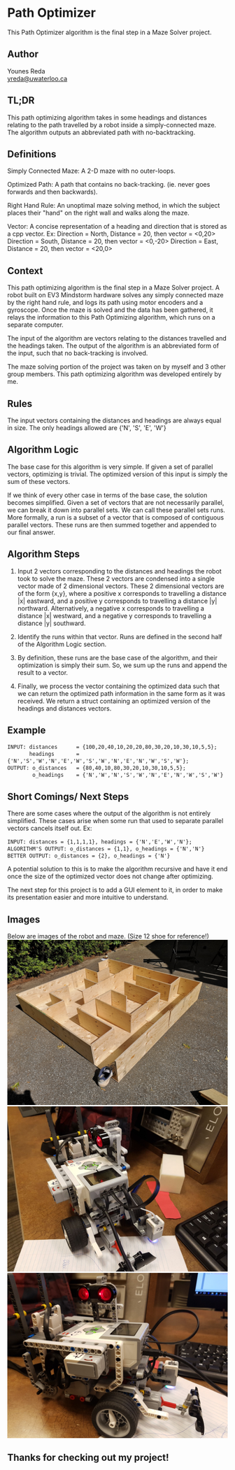 # Path Optimizer

This Path Optimizer algorithm is the final step in a Maze Solver project.

## Author

Younes Reda   
yreda@uwaterloo.ca

## TL;DR

This path optimizing algorithm takes in some headings and distances relating to the path travelled by a robot
inside a simply-connected maze. The algorithm outputs an abbreviated path with no-backtracking.

## Definitions

Simply Connected Maze: A 2-D maze with no outer-loops.

Optimized Path: A path that contains no back-tracking. (ie. never goes forwards and then backwards).

Right Hand Rule: An unoptimal maze solving method, in which the subject places their "hand" on the right wall and 
                walks along the maze.

Vector: A concise representation of a heading and direction that is stored as a cpp vector.
        Ex: Direction = North, Distance = 20, then vector = <0,20>
            Direction = South, Distance = 20, then vector = <0,-20>
            Direction = East, Distance = 20, then vector = <20,0>

## Context

This path optimizing algorithm is the final step in a Maze Solver project. A robot built on EV3 Mindstorm hardware
solves any simply connected maze by the right hand rule, and logs its path using motor encoders and a gyroscope.
Once the maze is solved and the data has been gathered, it relays the information to this Path Optimizing algorithm,
which runs on a separate computer.

The input of the algorithm are vectors relating to the distances travelled and the headings taken.
The output of the algorithm is an abbreviated form of the input, such that no back-tracking is involved.

The maze solving portion of the project was taken on by myself and 3 other group members. This path optimizing algorithm was
developed entirely by me.

## Rules

The input vectors containing the distances and headings are always equal in size.
The only headings allowed are {'N', 'S', 'E', 'W'}

## Algorithm Logic

The base case for this algorithm is very simple. If given a set of parallel vectors, optimizing is trivial. The optimized
version of this input is simply the sum of these vectors.

If we think of every other case in terms of the base case, the solution becomes simplified. Given a set of vectors that are not necessarily
parallel, we can break it down into parallel sets. We can call these parallel sets runs. More formally, a run is a subset of a vector that is composed of contiguous parallel vectors. These runs are then summed together and appended to our final answer.

## Algorithm Steps

1. Input 2 vectors corresponding to the distances and headings the robot took to solve the maze. These 2 vectors are condensed into a single vector made of 2 dimensional vectors. These 2 dimensional vectors are of the form {x,y}, where a positive x corresponds to travelling a distance |x| eastward, and a positive y corresponds to travelling a distance |y| northward. Alternatively, a negative x corresponds to travelling a distance |x| westward, and a negative y corresponds to travelling a distance |y| southward.

2. Identify the runs within that vector. Runs are defined in the second half of the Algorithm Logic section.

3. By definition, these runs are the base case of the algorithm, and their optimization is simply their sum. So, we sum up the runs and append the result to a vector.

4. Finally, we process the vector containing the optimized data such that we can return the optimized path information in the same form as it was received. We return a struct containing an optimized version of the headings and distances vectors.

## Example

```
INPUT: distances      = {100,20,40,10,20,20,80,30,20,10,30,10,5,5};
       headings       = {'N','S','W','N','E','W','S','W','N','E','N','W','S','W'};
OUTPUT: o_distances   = {80,40,10,80,30,20,10,30,10,5,5};
        o_headings    = {'N','W','N','S','W','N','E','N','W','S','W'}
```

## Short Comings/ Next Steps

There are some cases where the output of the algorithm is not entirely simplified. These cases arise when some run that used to separate parallel vectors cancels itself out. 
Ex:
```
INPUT: distances = {1,1,1,1}, headings = {'N','E','W','N'};
ALGORITHM'S OUTPUT: o_distances = {1,1}, o_headings = {'N','N'}
BETTER OUTPUT: o_distances = {2}, o_headings = {'N'}
```
A potential solution to this is to make the algorithm recursive and have it end once the size of the optimized vector does not change after optimizing.

The next step for this project is to add a GUI element to it, in order to make its presentation easier and more intuitive to understand.

## Images

Below are images of the robot and maze. (Size 12 shoe for reference!)
![](images/maze.jpg)
![](images/robot_side_profile.png)
![](images/robot_side_profile2.jpg)

## Thanks for checking out my project!
